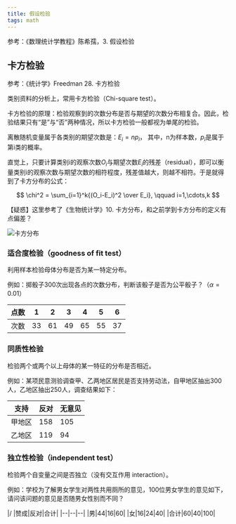 ```yaml
---
title: 假设检验
tags: math
---
```


参考：《数理统计学教程》陈希孺，3. 假设检验

## 卡方检验

参考：《统计学》Freedman 28. 卡方检验

类别资料的分析上，常用卡方检验（Chi-square test）。

卡方检验的原理：检验观察到的次数分布是否与期望的次数分布相复合。因此，检验结果只有“是”与“否”两种情况，所以卡方检验一般都视为单尾的检验。

离散随机变量属于各类别的期望次数是：$E_i=np_i$， 其中，n为样本数，$p_i$是属于第i类的概率。

直觉上，只要计算类别i的观察次数$O_i$与期望次数$E_i$的残差（residual），即可以衡量类别i的观察次数与期望次数的相符程度，残差值越大，则越不相符。于是就得到了卡方分布的公式：

$$
\chi^2 = \sum_{i=1}^k{(O_i-E_i)^2 \over E_i}, \qquad i=1,\cdots,k
$$

【疑惑】这里参考了《生物统计学》10. 卡方分布，和之前学到卡方分布的定义有点偏差？

![卡方分布](http://image.jqian.net/hypothesis-testing-chi.jpg)


### 适合度检验（goodness of fit test）

利用样本检验母体分布是否为某一特定分布。

例如：掷骰子300次出现各点的次数分布，判断该骰子是否为公平骰子？（$\alpha=0.01$）

| 点数 | 1 | 2 | 3 | 4 | 5 | 6 |
|--|--|--|--|--|--|--|
|次数|33|61|49|65|55|37|

### 同质性检验

检验两个或两个以上母体的某一特征的分布是否相近。

例如：某项民意测验调查甲、乙两地区居民是否支持劳动法，自甲地区抽出300人，乙地区抽出250人，调查结果如下：


|支持|反对|无意见|
|--|--|--|
|甲地区|158|105|37|
|乙地区|119|94|37|

### 独立性检验（independent test）

检验两个自变量之间是否独立（没有交互作用 interaction）。

例如：学校为了解男女学生对两性共用厕所的意见，100位男女学生的意见如下，请问该问题的意见是否随男女性别而不同？


|/ |赞成|反对|合计|
|--|--|--|
|男|44|16|60|
|女|16|24|40|
|合计|60|40|100|
